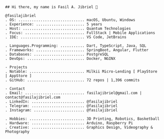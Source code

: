 ```## Hi there, my name is Fasil A. Jibriel 👋```

<!--
**fasilajibriel/fasilajibriel** is a ✨ _special_ ✨ repository because its `README.md` (this file) appears on your GitHub profile.

Here are some ideas to get you started:

- 🔭 I’m currently working on ...
- 🌱 I’m currently learning ...
- 👯 I’m looking to collaborate on ...
- 🤔 I’m looking for help with ...
- 💬 Ask me about ...
- 📫 How to reach me: ...
- 😄 Pronouns: ...
- ⚡ Fun fact: ...
-->
```
@fasilajibriel  
. OS: .............................. macOS, Ubuntu, Windows  
. Experience: ...................... 5 years  
. Host: ............................ Quantum Technologies  
. Focus: ........................... FullStack | Mobile Applications  
. IDE: ............................. VS Code, JetBrains  

. Languages.Programming: ........... Dart, TypeScript, Java, SQL  
. Frameworks: ...................... SpringBoot, Angular, Flutter  
. Databases: ....................... PostgreSQL  
. DevOps: .......................... Docker, NGINX  

- Projects  
. Notable: ......................... Milkii Micro-Lending [ PlayStore | AppStore ]
. GitHub: .......................... 72 repos | 1,396 commits  

- Contact  
. Email: ........................... fasilajibriel@gmail.com | contact@fasilajibriel.com  
. LinkedIn: ........................ @fasilajibriel  
. Telegram: ........................ @fasilajibriel  
. Instagram: ....................... @fasilajibriel  

. Hobbies: ......................... 3D Printing, Robotics, Basketball  
. Hardware: ........................ Arduino, Raspberry Pi  
. Creative: ........................ Graphics Design, Videography & Photography  
```
